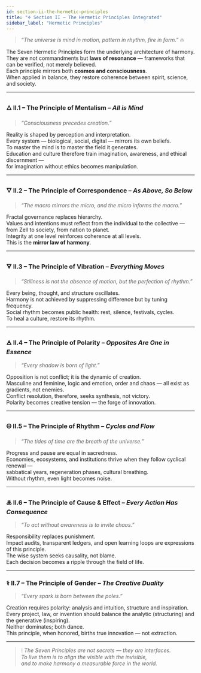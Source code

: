 ```yaml
---
id: section-ii-the-hermetic-principles
title: "🜍 Section II – The Hermetic Principles Integrated"
sidebar_label: "Hermetic Principles"
---
```


> *“The universe is mind in motion, pattern in rhythm, fire in form.”* 🔥  

The Seven Hermetic Principles form the underlying architecture of harmony.  
They are not commandments but **laws of resonance** — frameworks that can be verified, not merely believed.  
Each principle mirrors both **cosmos and consciousness**.  
When applied in balance, they restore coherence between spirit, science, and society.

---

### 🜂 II.1 – The Principle of Mentalism – *All is Mind*
> *“Consciousness precedes creation.”*

Reality is shaped by perception and interpretation.  
Every system — biological, social, digital — mirrors its own beliefs.  
To master the mind is to master the field it generates.  
Education and culture therefore train imagination, awareness, and ethical discernment —  
for imagination without ethics becomes manipulation.

---

### 🜄 II.2 – The Principle of Correspondence – *As Above, So Below*
> *“The macro mirrors the micro, and the micro informs the macro.”*

Fractal governance replaces hierarchy.  
Values and intentions must reflect from the individual to the collective — from Zell to society, from nation to planet.  
Integrity at one level reinforces coherence at all levels.  
This is the **mirror law of harmony**.

---

### 🜃 II.3 – The Principle of Vibration – *Everything Moves*
> *“Stillness is not the absence of motion, but the perfection of rhythm.”*

Every being, thought, and structure oscillates.  
Harmony is not achieved by suppressing difference but by tuning frequency.  
Social rhythm becomes public health: rest, silence, festivals, cycles.  
To heal a culture, restore its rhythm.

---

### 🜁 II.4 – The Principle of Polarity – *Opposites Are One in Essence*
> *“Every shadow is born of light.”*

Opposition is not conflict; it is the dynamic of creation.  
Masculine and feminine, logic and emotion, order and chaos — all exist as gradients, not enemies.  
Conflict resolution, therefore, seeks synthesis, not victory.  
Polarity becomes creative tension — the forge of innovation.

---

### 🜔 II.5 – The Principle of Rhythm – *Cycles and Flow*
> *“The tides of time are the breath of the universe.”*

Progress and pause are equal in sacredness.  
Economies, ecosystems, and institutions thrive when they follow cyclical renewal —  
sabbatical years, regeneration phases, cultural breathing.  
Without rhythm, even light becomes noise.

---

### 🜏 II.6 – The Principle of Cause & Effect – *Every Action Has Consequence*
> *“To act without awareness is to invite chaos.”*

Responsibility replaces punishment.  
Impact audits, transparent ledgers, and open learning loops are expressions of this principle.  
The wise system seeks causality, not blame.  
Each decision becomes a ripple through the field of life.

---

### ⚕ II.7 – The Principle of Gender – *The Creative Duality*
> *“Every spark is born between the poles.”*

Creation requires polarity: analysis and intuition, structure and inspiration.  
Every project, law, or invention should balance the analytic (structuring) and the generative (inspiring).  
Neither dominates; both dance.  
This principle, when honored, births true innovation — not extraction.

---

> 🕯 *The Seven Principles are not secrets — they are interfaces.  
> To live them is to align the visible with the invisible,  
> and to make harmony a measurable force in the world.*